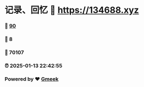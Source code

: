# 记录、回忆 :link: https://134688.xyz 
### :page_facing_up: [90](https://134688.xyz/tag.html) 
### :speech_balloon: 8 
### :hibiscus: 70107 
### :alarm_clock: 2025-01-13 22:42:55 
### Powered by :heart: [Gmeek](https://github.com/Meekdai/Gmeek)
